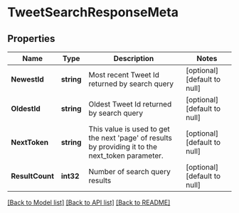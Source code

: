 # TweetSearchResponseMeta

## Properties
Name | Type | Description | Notes
------------ | ------------- | ------------- | -------------
**NewestId** | **string** | Most recent Tweet Id returned by search query | [optional] [default to null]
**OldestId** | **string** | Oldest Tweet Id returned by search query | [optional] [default to null]
**NextToken** | **string** | This value is used to get the next &#x27;page&#x27; of results by providing it to the next_token parameter. | [optional] [default to null]
**ResultCount** | **int32** | Number of search query results | [optional] [default to null]

[[Back to Model list]](../README.md#documentation-for-models) [[Back to API list]](../README.md#documentation-for-api-endpoints) [[Back to README]](../README.md)


